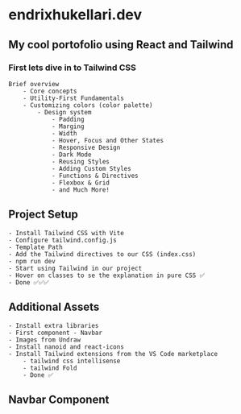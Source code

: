 # endrixhukellari.dev

## My cool portofolio using React and Tailwind

### First lets dive in to Tailwind CSS
    Brief overview
        - Core concepts
        - Utility-First Fundamentals
        - Customizing colors (color palette)
            - Design system
                - Padding
                - Marging
                - Width
                - Hover, Focus and Other States
                - Responsive Design
                - Dark Mode
                - Reusing Styles
                - Adding Custom Styles
                - Functions & Directives
                - Flexbox & Grid
                - and Much More!

## Project Setup
    - Install Tailwind CSS with Vite
    - Configure tailwind.config.js
    - Template Path
    - Add the Tailwind directives to our CSS (index.css)
    - npm run dev
    - Start using Tailwind in our project
    - Hover on classes to se the explanation in pure CSS ✅
    - Done ✅✅✅

## Additional Assets
    - Install extra libraries
    - First component - Navbar
    - Images from Undraw
    - Install nanoid and react-icons
    - Install Tailwind extensions from the VS Code marketplace
        - tailwind css intellisense
        - tailwind Fold
        - Done ✅

## Navbar Component
    